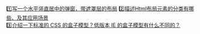 :one:[写一个水平竖直居中的弹窗，带遮罩层的布局](https://github.com/Eveveen/fe-study/blob/master/html/01.modal.html)
:two:[描述Html布局元素的分类有哪些、及其应用场景](https://github.com/Eveveen/fe-study/blob/master/html/02.layout.md)  
:three:[介绍一下标准的 CSS 的盒子模型？低版本 IE 的盒子模型有什么不同的？](https://github.com/Eveveen/fe-study/blob/master/html/03.box.md)   